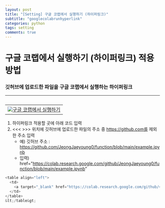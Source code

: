 ```yaml
---
layout: post
title: "[Setting] 구글 코랩에서 실행하기 (하이퍼링크)"
subtitle: "googlecolabrunhyperlink"
categories: python
tags: setting
comments: true
---
```


# 구글 코랩에서 실행하기 (하이퍼링크) 적용 방법
### 깃허브에 업로드한 파일을 구글 코랩에서 실행하는 하이퍼링크

* * *

<table align="left">
  <td>
    <a target="_blank" href="https://colab.research.google.com/github/JeongJaeyoung0/function/blob/e30e4e0c90d99cab874fe8a5b280762e1f6ae3f0/%EA%B5%AC%EA%B8%80%20%EC%BD%94%EB%9E%A9%EC%97%90%EC%84%9C%20%EC%8B%A4%ED%96%89%ED%95%98%EA%B8%B0%20(%ED%95%98%EC%9D%B4%ED%8D%BC%EB%A7%81%ED%81%AC).ipynb"><img src="https://www.tensorflow.org/images/colab_logo_32px.png" />구글 코랩에서 실행하기</a>
  </td>
</table>

<br>
<br>
<br>

1. 하이퍼링크 적용할 곳에 아래 코드 입력
2. &lt;&lt;&lt; &gt;&gt;&gt; 위치에 깃허브에 업로드한 파일의 주소 중 https://github.com를 제외한 주소 입력
    * 예) 깃허브 주소 : https://github.com/JeongJaeyoung0/function/blob/main/example.ipynb
    * 입력) href="https://colab.research.google.com/github/JeongJaeyoung0/function/blob/main/example.ipynb"

```python
<table align="left">
  <td>
    <a target="_blank" href="https://colab.research.google.com/github/<<<https://github.com 제외한 깃허브 파일 주소 입력>>>"><img src="https://www.tensorflow.org/images/colab_logo_32px.png" />구글 코랩에서 실행하기</a>
  </td>
</table>
&lt;/table&gt;
```